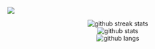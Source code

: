 ![](http://estruyf-github.azurewebsites.net/api/VisitorHit?user=ruiblaese&repo=ruiblaese&countColorcountColor)
<p align="center">
  <img src="https://github-readme-streak-stats.herokuapp.com/?user=ruiblaese&hide_border=true" alt="github streak stats"/></br>  
  <img src="https://github-readme-stats.vercel.app/api?username=ruiblaese&show_icons=true" alt="github stats"/></br>  
  <img src="https://github-readme-stats.vercel.app/api/top-langs/?username=ruiblaese&layout=compact" alt="github langs"/></br>    
</p>
